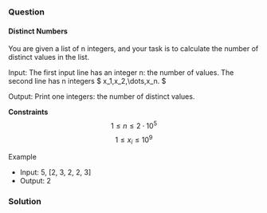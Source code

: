 ### Question
#### Distinct Numbers

You are given a list of n integers, and your task is to calculate the number of distinct values in the list.

Input: The first input line has an integer n: the number of values. The second line has n integers $ x_1,x_2,\dots,x_n. $

Output: Print one integers: the number of distinct values.

**Constraints**
$$ 1 \le n \le 2 \cdot 10^5 $$
$$ 1 \le x_i \le 10^9 $$

Example
- Input: 5, [2, 3, 2, 2, 3]
- Output: 2

### Solution